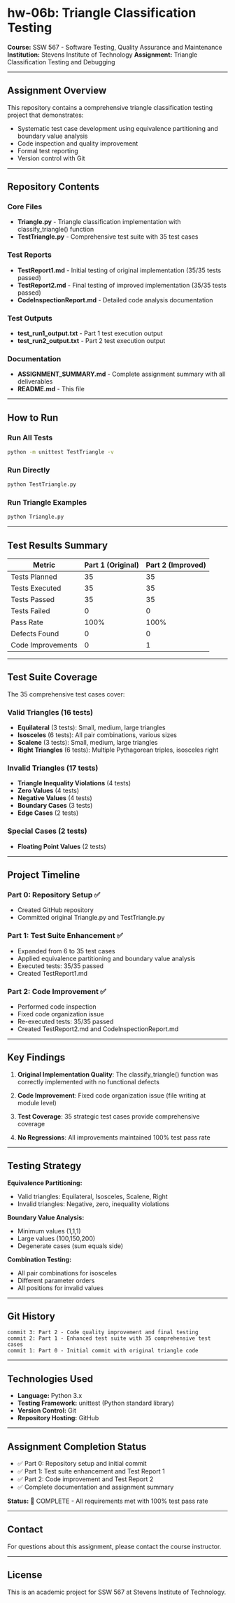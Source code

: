 # hw-06b: Triangle Classification Testing

**Course:** SSW 567 - Software Testing, Quality Assurance and Maintenance
**Institution:** Stevens Institute of Technology
**Assignment:** Triangle Classification Testing and Debugging

---

## Assignment Overview

This repository contains a comprehensive triangle classification testing project that demonstrates:
- Systematic test case development using equivalence partitioning and boundary value analysis
- Code inspection and quality improvement
- Formal test reporting
- Version control with Git

---

## Repository Contents

### Core Files
- **Triangle.py** - Triangle classification implementation with classify_triangle() function
- **TestTriangle.py** - Comprehensive test suite with 35 test cases

### Test Reports
- **TestReport1.md** - Initial testing of original implementation (35/35 tests passed)
- **TestReport2.md** - Final testing of improved implementation (35/35 tests passed)
- **CodeInspectionReport.md** - Detailed code analysis documentation

### Test Outputs
- **test_run1_output.txt** - Part 1 test execution output
- **test_run2_output.txt** - Part 2 test execution output

### Documentation
- **ASSIGNMENT_SUMMARY.md** - Complete assignment summary with all deliverables
- **README.md** - This file

---

## How to Run

### Run All Tests
```bash
python -m unittest TestTriangle -v
```

### Run Directly
```bash
python TestTriangle.py
```

### Run Triangle Examples
```bash
python Triangle.py
```

---

## Test Results Summary

| Metric | Part 1 (Original) | Part 2 (Improved) |
|--------|-------------------|-------------------|
| Tests Planned | 35 | 35 |
| Tests Executed | 35 | 35 |
| Tests Passed | 35 | 35 |
| Tests Failed | 0 | 0 |
| Pass Rate | 100% | 100% |
| Defects Found | 0 | 0 |
| Code Improvements | 0 | 1 |

---

## Test Suite Coverage

The 35 comprehensive test cases cover:

### Valid Triangles (16 tests)
- **Equilateral** (3 tests): Small, medium, large triangles
- **Isosceles** (6 tests): All pair combinations, various sizes
- **Scalene** (3 tests): Small, medium, large triangles
- **Right Triangles** (6 tests): Multiple Pythagorean triples, isosceles right

### Invalid Triangles (17 tests)
- **Triangle Inequality Violations** (4 tests)
- **Zero Values** (4 tests)
- **Negative Values** (4 tests)
- **Boundary Cases** (3 tests)
- **Edge Cases** (2 tests)

### Special Cases (2 tests)
- **Floating Point Values** (2 tests)

---

## Project Timeline

### Part 0: Repository Setup ✅
- Created GitHub repository
- Committed original Triangle.py and TestTriangle.py

### Part 1: Test Suite Enhancement ✅
- Expanded from 6 to 35 test cases
- Applied equivalence partitioning and boundary value analysis
- Executed tests: 35/35 passed
- Created TestReport1.md

### Part 2: Code Improvement ✅
- Performed code inspection
- Fixed code organization issue
- Re-executed tests: 35/35 passed
- Created TestReport2.md and CodeInspectionReport.md

---

## Key Findings

1. **Original Implementation Quality**: The classify_triangle() function was correctly implemented with no functional defects

2. **Code Improvement**: Fixed code organization issue (file writing at module level)

3. **Test Coverage**: 35 strategic test cases provide comprehensive coverage

4. **No Regressions**: All improvements maintained 100% test pass rate

---

## Testing Strategy

**Equivalence Partitioning:**
- Valid triangles: Equilateral, Isosceles, Scalene, Right
- Invalid triangles: Negative, zero, inequality violations

**Boundary Value Analysis:**
- Minimum values (1,1,1)
- Large values (100,150,200)
- Degenerate cases (sum equals side)

**Combination Testing:**
- All pair combinations for isosceles
- Different parameter orders
- All positions for invalid values

---

## Git History

```
commit 3: Part 2 - Code quality improvement and final testing
commit 2: Part 1 - Enhanced test suite with 35 comprehensive test cases
commit 1: Part 0 - Initial commit with original triangle code
```

---

## Technologies Used

- **Language:** Python 3.x
- **Testing Framework:** unittest (Python standard library)
- **Version Control:** Git
- **Repository Hosting:** GitHub

---

## Assignment Completion Status

- ✅ Part 0: Repository setup and initial commit
- ✅ Part 1: Test suite enhancement and Test Report 1
- ✅ Part 2: Code improvement and Test Report 2
- ✅ Complete documentation and assignment summary

**Status:** 🎉 COMPLETE - All requirements met with 100% test pass rate

---

## Contact

For questions about this assignment, please contact the course instructor.

---

## License

This is an academic project for SSW 567 at Stevens Institute of Technology.
